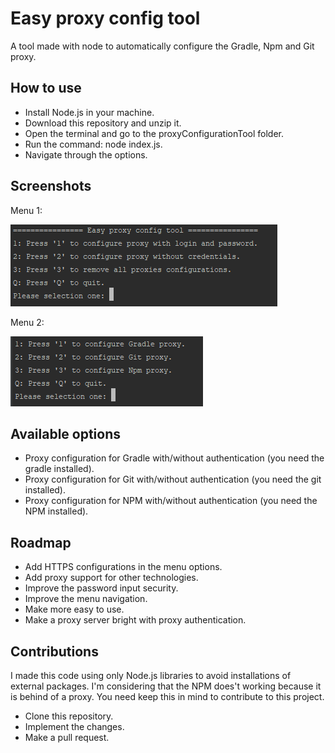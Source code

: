 # Easy proxy config tool
A tool made with node to automatically configure the Gradle, Npm and Git proxy.

## How to use
* Install Node.js in your machine.
* Download this repository and unzip it.
* Open the terminal and go to the proxyConfigurationTool folder.
* Run the command: node index.js.
* Navigate through the options.

## Screenshots
Menu 1:

![Menu 1](screenshots/screenshot1.PNG)

Menu 2:

![Menu 2](screenshots/screenshot2.PNG)

## Available options
* Proxy configuration for Gradle with/without authentication (you need the gradle installed).
* Proxy configuration for Git with/without authentication (you need the git installed).
* Proxy configuration for NPM with/without authentication (you need the NPM installed).

## Roadmap
* Add HTTPS configurations in the menu options.
* Add proxy support for other technologies.
* Improve the password input security.
* Improve the menu navigation.
* Make more easy to use.
* Make a proxy server bright with proxy authentication.

## Contributions
I made this code using only Node.js libraries to avoid installations of external packages. I'm considering that the NPM does't working because it is behind of a proxy. You need keep this in mind to contribute to this project.
* Clone this repository.
* Implement the changes.
* Make a pull request.
